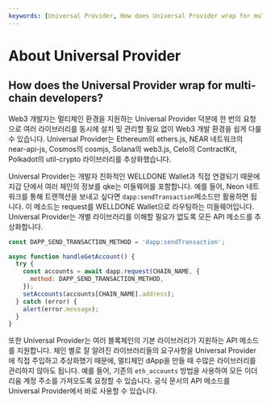 ```yaml
---
keywords: [Universal Provider, How does Universal Provider wrap for multi-chain developers?]
---
```


# About Universal Provider

## How does the Universal Provider wrap for multi-chain developers?

Web3 개발자는 멀티체인 환경을 지원하는 Universal Provider 덕분에 한 번의 요청으로 여러 라이브러리를 동시에 설치 및 관리할 필요 없이 Web3 개발 환경을 쉽게 다룰 수 있습니다. Universal Provider는 Ethereum의 ethers.js, NEAR 네트워크의 near-api-js, Cosmos의 cosmjs, Solana의 web3.js, Celo의 ContractKit, Polkadot의 util-crypto 라이브러리를 추상화했습니다.

Universal Provider는 개발자 친화적인 WELLDONE Wallet과 직접 연결되기 때문에 지갑 단에서 여러 체인의 정보를 qke는 미들웨어를 포함합니다. 예를 들어, Neon 네트워크를 통해 트랜잭션을 보내고 싶다면 `dapp:sendTransaction`메소드만 활용하면 됩니다. 이 메소드는 request를 WELLDONE Wallet으로 라우팅하는 미들웨어입니다. Universal Provider는 개별 라이브러리를 이해할 필요가 없도록 모든 API 메소드를 추상화합니다.

```javascript
const DAPP_SEND_TRANSACTION_METHOD = 'dapp:sendTransaction';

async function handleGetAccount() {
  try {
    const accounts = await dapp.request(CHAIN_NAME, {
      method: DAPP_SEND_TRANSACTION_METHOD,
    });
    setAccounts(accounts[CHAIN_NAME].address);
  } catch (error) {
    alert(error.message);
  }
}
```

또한 Universal Provider는 여러 블록체인의 기본 라이브러리가 지원하는 API 메소드를 지원합니다. 체인 별로 잘 알려진 라이브러리들의 요구사항을 Universal Provider에 직접 주입하고 추상화했기 때문에, 멀티체인 dApp을 만들 때 수많은 라이브러리를 관리하지 않아도 됩니다. 예를 들어, 기존의 `eth_accounts` 방법을 사용하여 모든 이더리움 계정 주소를 가져오도록 요청할 수 있습니다. 공식 문서의 API 메소드를 Universal Provider에서 바로 사용할 수 있습니다.
